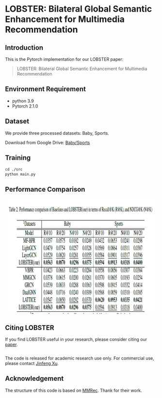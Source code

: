 # LOBSTER: Bilateral Global Semantic Enhancement for Multimedia Recommendation

<!-- PROJECT LOGO -->

## Introduction

This is the Pytorch implementation for our LOBSTER paper:

>LOBSTER: Bilateral Global Semantic Enhancement for Multimedia Recommendation

## Environment Requirement
- python 3.9
- Pytorch 2.1.0

## Dataset

We provide three processed datasets: Baby, Sports.

Download from Google Drive: [Baby/Sports](https://drive.google.com/drive/folders/1tU4IxYbLXMkp_DbIOPGvCry16uPvolLk)

## Training
  ```
  cd ./src
  python main.py
  ```
## Performance Comparison
<img src="image/result.png" width="900px" height="380px"/>

## Citing LOBSTER
If you find LOBSTER useful in your research, please consider citing our [paper]().
```

```
The code is released for academic research use only. For commercial use, please contact [Jinfeng Xu](jinfeng.xu0605@gmail.com).


## Acknowledgement
The structure of this code is  based on [MMRec](https://github.com/enoche/MMRec). Thank for their work.
